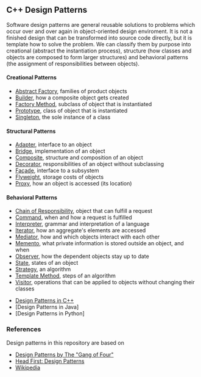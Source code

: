 ## C++ Design Patterns

Software design patterns are general reusable solutions to problems which occur
over and over again in object-oriented design enviroment. It is not a finished 
design that can be transformed into source code directly, but it is template how
to solve the problem. We can classify them by purpose into creational (abstract 
the instantiation process), structure (how classes and objects are composed to form 
larger structures) and behavioral patterns (the assignment of responsibilities between 
objects).  

#### Creational Patterns 
- [Abstract Factory], families of product objects
- [Builder], how a composite object gets created
- [Factory Method], subclass of object that is instantiated
- [Prototype], class of object that is instantiated
- [Singleton], the sole instance of a class 
#### Structural Patterns
- [Adapter], interface to an object
- [Bridge], implementation of an object 
- [Composite], structure and composition of an object
- [Decorator], responsibilities of an object without subclassing
- [Façade], interface to a subsystem
- [Flyweight], storage costs of objects
- [Proxy], how an object is accessed (its location)
#### Behavioral Patterns
- [Chain of Responsibility], object that can fulfill a request
- [Command], when and how a request is fulfilled
- [Interpreter], grammar and interpretation of a language
- [Iterator], how an aggregate's elements are accessed
- [Mediator], how and which objects interact with each other
- [Memento], what private information is stored outside an object, and when 
- [Observer], how the dependent objects stay up to date
- [State], states of an object
- [Strategy], an algorithm
- [Template Method], steps of an algorithm
- [Visitor], operations that can be applied to objects without changing their classes


* [Design Patterns in C++]
* [Design Patterns in Java]
* [Design Patterns in Python]

### References
Design patterns in this repository are based on

* [Design Patterns by The "Gang of Four"]
* [Head First: Design Patterns]
* [Wikipedia]

[Design Patterns in C++]: https://github.com/JakubVojvoda/design-patterns-cpp

[Design Patterns by The "Gang of Four"]: https://en.wikipedia.org/wiki/Design_Patterns
[Head First: Design Patterns]: http://www.headfirstlabs.com/books/hfdp/ 
[Wikipedia]: https://en.wikipedia.org/wiki/Software_design_pattern

[Abstract Factory]: https://github.com/JakubVojvoda/design-patterns-cpp/tree/master/abstract-factory
[Builder]: https://github.com/JakubVojvoda/design-patterns-cpp/tree/master/builder
[Factory Method]: https://github.com/JakubVojvoda/design-patterns-cpp/tree/master/factory-method
[Prototype]: https://github.com/JakubVojvoda/design-patterns-cpp/tree/master/prototype
[Singleton]: https://github.com/JakubVojvoda/design-patterns-cpp/tree/master/singleton
[Adapter]: https://github.com/JakubVojvoda/design-patterns-cpp/tree/master/adapter
[Bridge]: https://github.com/JakubVojvoda/design-patterns-cpp/tree/master/bridge 
[Composite]: https://github.com/JakubVojvoda/design-patterns-cpp/tree/master/composite
[Decorator]: https://github.com/JakubVojvoda/design-patterns-cpp/tree/master/decorator
[Façade]: https://github.com/JakubVojvoda/design-patterns-cpp/tree/master/facade
[Flyweight]: https://github.com/JakubVojvoda/design-patterns-cpp/tree/master/flyweight
[Proxy]: https://github.com/JakubVojvoda/design-patterns-cpp/tree/master/proxy
[Chain of Responsibility]: https://github.com/JakubVojvoda/design-patterns-cpp/tree/master/chain-of-responsibility
[Command]: https://github.com/JakubVojvoda/design-patterns-cpp/tree/master/command
[Interpreter]: https://github.com/JakubVojvoda/design-patterns-cpp/tree/master/interpreter
[Iterator]: https://github.com/JakubVojvoda/design-patterns-cpp/tree/master/iterator
[Mediator]: https://github.com/JakubVojvoda/design-patterns-cpp/tree/master/mediator
[Memento]: https://github.com/JakubVojvoda/design-patterns-cpp/tree/master/memento
[Observer]: https://github.com/JakubVojvoda/design-patterns-cpp/tree/master/observer
[State]: https://github.com/JakubVojvoda/design-patterns-cpp/tree/master/state
[Strategy]: https://github.com/JakubVojvoda/design-patterns-cpp/tree/master/strategy
[Template Method]: https://github.com/JakubVojvoda/design-patterns-cpp/tree/master/template-method
[Visitor]: https://github.com/JakubVojvoda/design-patterns-cpp/tree/master/visitor
